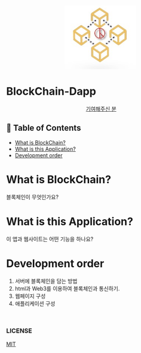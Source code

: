 
<div align=center>

![](/assets/images/main.jpg)

</div>

# BlockChain-Dapp

<div align=center>
  <a href="https://github.com/bugkingK/BlockChain-Dapp/graphs/contributors">기여해주신 분</a>
</div>

## :memo: Table of Contents
* [What is BlockChain?](#What-is-BlockChain?)
* [What is this Application?](#What-is-this-Application?)
* [Development order](#Development-order)



# What is BlockChain?

블록체인이 무엇인가요?

# What is this Application?

이 앱과 웹사이트는 어떤 기능을 하나요?

# Development order

1. 서버에 블록체인을 담는 방법
2. html과 Web3를 이용하여 블록체인과 통신하기.
3. 웹페이지 구성
4. 애플리케이션 구성




</br>

### LICENSE
[MIT](https://github.com/bugkingK/BlockChain-Dapp/blob/master/LICENSE)
